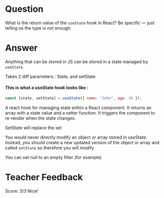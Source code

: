 # Question

What is the return value of the `useState` hook in React? Be specific — just telling us the type is not enough.

# Answer

Anything that can be stored in JS can be stored in a state managed by `useState`.

Takes 2 diff parameters : State, and setState

#### This is what a useState hook looks like :

```js
const [state, setState] = useState({ name: "John", age: 30 });
```

A react hook for managing state within a React component. It returns an array with a state value and a setter function. It triggers the component to re-render when the state changes.

SetState will replace the set

You would never directly modify an object or array stored in useState. Instead, you should create a new updated version of the object or array and called `setState` so therefore you will modify

You can set null to an empty filter (for example)

# Teacher Feedback

Score: 3/3
Nice!

